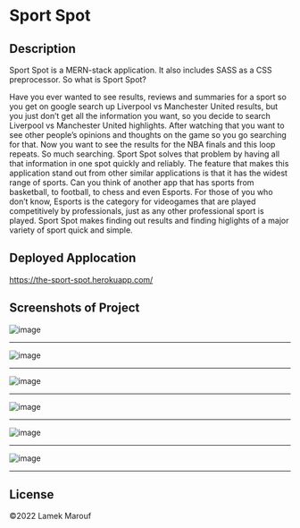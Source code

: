# Sport Spot

## Description
Sport Spot is a MERN-stack application. It also includes SASS as a CSS preprocessor. So what is Sport Spot? 
 
Have you ever wanted to see results, reviews and summaries for a sport so you get on google search up Liverpool vs Manchester United results, but you just don’t get all the information you want, so you decide to search Liverpool vs Manchester United highlights. After watching that you want to see other people’s opinions and thoughts on the game so you go searching for that. Now you want to see the results for the NBA finals and this loop repeats. So much searching. Sport Spot solves that problem by having all that information in one spot quickly and reliably. The feature that makes this application stand out from other similar applications is that it has the widest range of sports. Can you think of another app that has sports from basketball, to football, to chess and even Esports. For those of you who don’t know, Esports is the category for videogames that are played competitively by professionals, just as any other professional sport is played. Sport Spot makes finding out results and finding higlights of a major variety of sport quick and simple.

## Deployed Applocation
https://the-sport-spot.herokuapp.com/

## Screenshots of Project
![image](https://user-images.githubusercontent.com/89329958/169328269-79b3f1e1-4130-495d-a886-58a9ad4d7541.png)
_______________________________________________________________________________________________________________________________________________________________________

![image](https://user-images.githubusercontent.com/89329958/169328408-c8503655-ee6d-408a-8ca1-ecc598ba0564.png)
_______________________________________________________________________________________________________________________________________________________________________

![image](https://user-images.githubusercontent.com/89329958/169328467-f54af9fb-6e69-470a-80ca-a3cb41ca8e17.png)
_______________________________________________________________________________________________________________________________________________________________________

![image](https://user-images.githubusercontent.com/89329958/169328525-7ce83689-32fa-4b06-9cdc-bd6ff7e3f9a0.png)
_______________________________________________________________________________________________________________________________________________________________________

![image](https://user-images.githubusercontent.com/89329958/169328563-d93d4a81-ca46-4088-9f14-d559b5667ee1.png)
_______________________________________________________________________________________________________________________________________________________________________

![image](https://user-images.githubusercontent.com/89329958/169328625-71f670e6-6ed4-4417-bb66-b5f628787143.png)
_______________________________________________________________________________________________________________________________________________________________________


## License
©2022 Lamek Marouf
